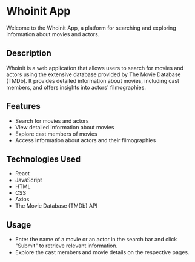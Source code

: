 # Whoinit App

Welcome to the Whoinit App, a platform for searching and exploring information about movies and actors.

## Description

Whoinit is a web application that allows users to search for movies and actors using the extensive database provided by The Movie Database (TMDb). It provides detailed information about movies, including cast members, and offers insights into actors' filmographies.

## Features

- Search for movies and actors
- View detailed information about movies
- Explore cast members of movies
- Access information about actors and their filmographies

## Technologies Used

- React
- JavaScript
- HTML
- CSS
- Axios
- The Movie Database (TMDb) API

## Usage

- Enter the name of a movie or an actor in the search bar and click "Submit" to retrieve relevant information.
- Explore the cast members and movie details on the respective pages.


